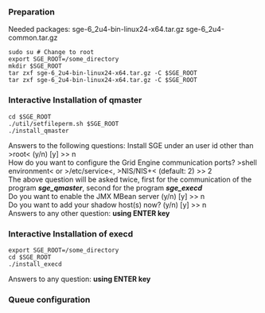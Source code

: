 ### Preparation
Needed packages: sge-6_2u4-bin-linux24-x64.tar.gz sge-6_2u4-common.tar.gz
```
sudo su # Change to root
export SGE_ROOT=/some_directory
mkdir $SGE_ROOT
tar zxf sge-6_2u4-bin-linux24-x64.tar.gz -C $SGE_ROOT
tar zxf sge-6_2u4-bin-linux24-x64.tar.gz -C $SGE_ROOT
```
### Interactive Installation of qmaster
```
cd $SGE_ROOT
./util/setfileperm.sh $SGE_ROOT
./install_qmaster
```
Answers to the following questions: 
Install SGE under an user id other than >root< (y/n) [y] >> n  <br>
How do you want to configure the Grid Engine communication ports? >shell environment< or >/etc/service<, >NIS/NIS+< (default: 2) >> 2  <br>
The above question will be asked twice, first for the communication of the program <b><i>sge_qmaster</i></b>, second for the program <b><i>sge_execd</i></b>  <br> 
Do you want to enable the JMX MBean server (y/n) [y] >> n  <br> 
Do you want to add your shadow host(s) now? (y/n) [y] >> n  <br> 
Answers to any other question: <b>using ENTER key</b>
### Interactive Installation of execd
```
export SGE_ROOT=/some_directory
cd $SGE_ROOT
./install_execd
```
Answers to any question: <b>using ENTER key</b>
### Queue configuration
